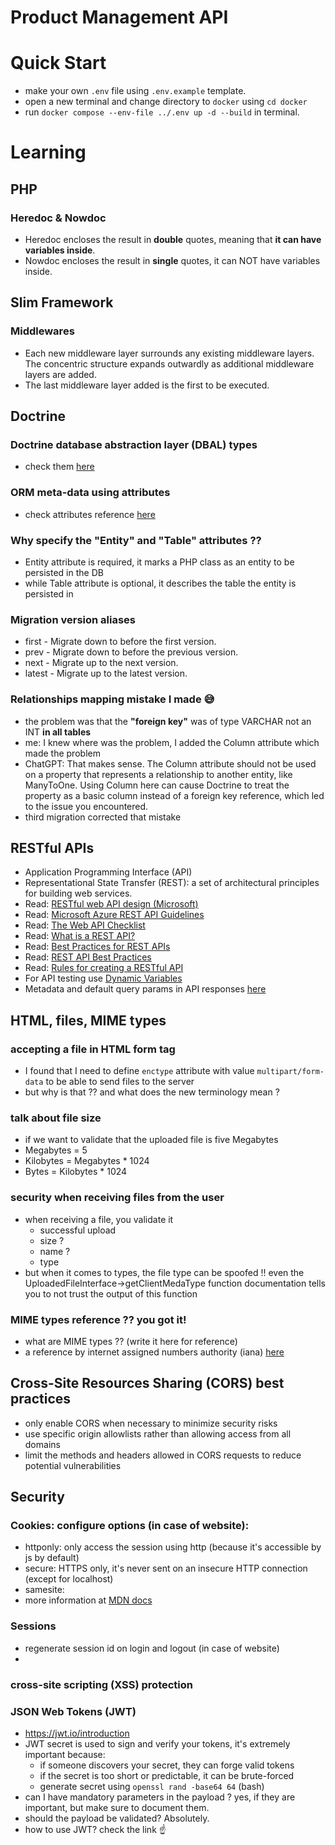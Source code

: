 # Product Management API

# Quick Start
- make your own `.env` file using `.env.example` template.
- open a new terminal and change directory to `docker` using `cd docker`
- run `docker compose --env-file ../.env up -d --build` in terminal.

# Learning
## PHP
### Heredoc & Nowdoc
- Heredoc encloses the result in <strong>double</strong> quotes, meaning that <strong>it can have variables inside</strong>.
- Nowdoc encloses the result in <strong>single</strong> quotes, it can NOT have variables inside.

## Slim Framework
### Middlewares
- Each new middleware layer surrounds any existing middleware layers. The concentric structure expands outwardly as additional middleware layers are added.
- The last middleware layer added is the first to be executed. 

## Doctrine
### Doctrine database abstraction layer (DBAL) types
- check them [here](https://www.doctrine-project.org/projects/doctrine-dbal/en/4.1/reference/types.html)

### ORM meta-data using attributes
- check attributes reference [here](https://www.doctrine-project.org/projects/doctrine-orm/en/3.2/reference/attributes-reference.html)

### Why specify the "Entity" and "Table" attributes ??
  - Entity attribute is required, it marks a PHP class as an entity to be persisted in the DB
  - while Table attribute is optional, it describes the table the entity is persisted in

### Migration version aliases
- first - Migrate down to before the first version.
- prev - Migrate down to before the previous version.
- next - Migrate up to the next version.
- latest - Migrate up to the latest version.

### Relationships mapping mistake I made 😅
- the problem was that the **"foreign key"** was of type VARCHAR not an INT **in all tables**
- me: I knew where was the problem, I added the Column attribute which made the problem
- ChatGPT: That makes sense. The Column attribute should not be used on a property that represents a relationship to another entity, like ManyToOne. Using Column here can cause Doctrine to treat the property as a basic column instead of a foreign key reference, which led to the issue you encountered.
- third migration corrected that mistake

## RESTful APIs
- Application Programming Interface (API)
- Representational State Transfer (REST): a set of architectural principles for building web services.
- Read: [RESTful web API design (Microsoft)](https://learn.microsoft.com/en-us/azure/architecture/best-practices/api-design)
- Read: [Microsoft Azure REST API Guidelines](https://github.com/microsoft/api-guidelines/blob/vNext/azure/Guidelines.md)
- Read: [The Web API Checklist](https://mathieu.fenniak.net/the-api-checklist/)
- Read: [What is a REST API?](https://blog.postman.com/rest-api-examples/)
- Read: [Best Practices for REST APIs](https://www.linkedin.com/pulse/best-practices-rest-apis-sergey-idelson/)
- Read: [REST API Best Practices](https://restfulapi.net/resource-naming/)
- Read: [Rules for creating a RESTful API](https://chatgpt.com/share/677d2db6-f570-800c-b5ea-5d783f731bf1)
- For API testing use [Dynamic Variables](https://learning.postman.com/docs/tests-and-scripts/write-scripts/variables-list)
- Metadata and default query params in API responses [here](https://chatgpt.com/share/67be06af-b354-800c-b7aa-3e648eab2d51) 

## HTML, files, MIME types
### accepting a file in HTML form tag
- I found that I need to define `enctype` attribute with value `multipart/form-data` to be able to send files to the server
- but why is that ?? and what does the new terminology mean ?

### talk about file size
- if we want to validate that the uploaded file is five Megabytes
- Megabytes = 5
- Kilobytes = Megabytes * 1024
- Bytes = Kilobytes * 1024

### security when receiving files from the user
- when receiving a file, you validate it
  - successful upload
  - size ?
  - name ?
  - type
- but when it comes to types, the file type can be spoofed !! even the UploadedFileInterface->getClientMedaType function documentation tells you to not trust the output of this function 

### MIME types reference ?? you got it!
- what are MIME types ?? (write it here for reference)
- a reference by internet assigned numbers authority (iana) [here](https://www.iana.org/assignments/media-types/media-types.xhtml)

## Cross-Site Resources Sharing (CORS) best practices
- only enable CORS when necessary to minimize security risks
- use specific origin allowlists rather than allowing access from all domains
- limit the methods and headers allowed in CORS requests to reduce potential vulnerabilities

## Security
### Cookies: configure options (in case of website):
  - httponly: only access the session using http (because it's accessible by js by default)
  - secure: HTTPS only, it's never sent on an insecure HTTP connection (except for localhost) 
  - samesite: 
  - more information at [MDN docs](https://developer.mozilla.org/en-US/docs/Web/HTTP/Cookies)

### Sessions
  - regenerate session id on login and logout (in case of website)
  - 

### cross-site scripting (XSS) protection

### JSON Web Tokens (JWT)
  - https://jwt.io/introduction
  - JWT secret is used to sign and verify your tokens, it's extremely important because:
    - if someone discovers your secret, they can forge valid tokens
    - if the secret is too short or predictable, it can be brute-forced
    - generate secret using `openssl rand -base64 64` (bash)
  - can I have mandatory parameters in the payload ? yes, if they are important, but make sure to document them.
  - should the payload be validated? Absolutely.
  - how to use JWT? check the link ☝️